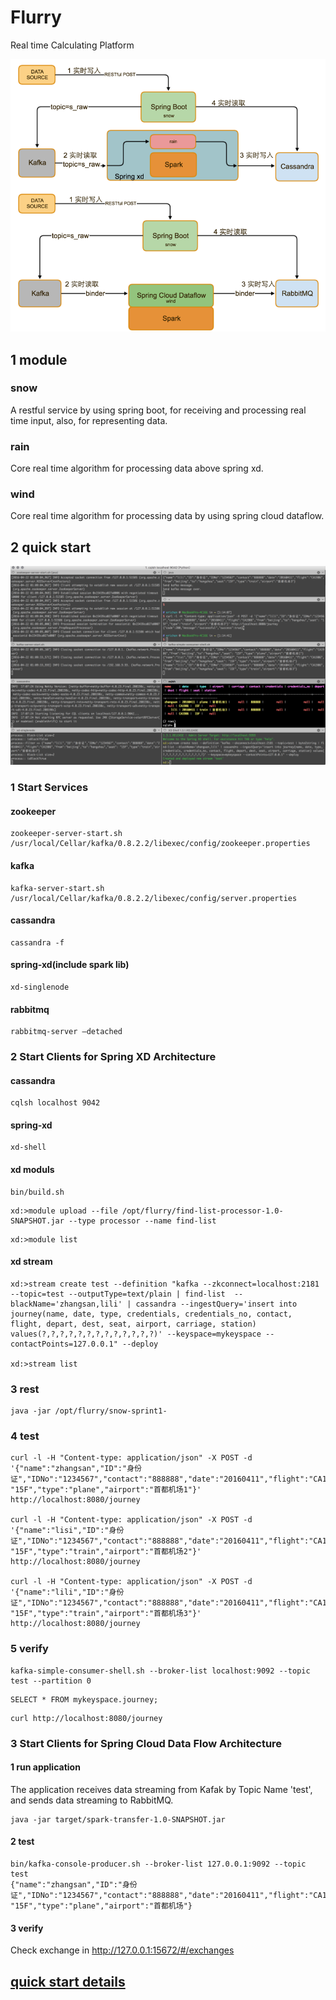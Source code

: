 # Flurry
Real time Calculating Platform

![](doc/flurry.png)

## 1 module
### snow
A restful service by using spring boot, for receiving and processing real time input, also, for representing data.

### rain
Core real time algorithm for processing data above spring xd.

### wind
Core real time algorithm for processing data by using spring cloud dataflow.

## 2 quick start
![](doc/demo.png)
### 1 Start Services
#### zookeeper
```
zookeeper-server-start.sh /usr/local/Cellar/kafka/0.8.2.2/libexec/config/zookeeper.properties
```
#### kafka
```
kafka-server-start.sh /usr/local/Cellar/kafka/0.8.2.2/libexec/config/server.properties
```
#### cassandra
```
cassandra -f
```
#### spring-xd(include spark lib)
```
xd-singlenode
```
#### rabbitmq
```
rabbitmq-server –detached
```

### 2 Start Clients for Spring XD Architecture
#### cassandra
```
cqlsh localhost 9042
```

#### spring-xd
```
xd-shell
```

#### xd moduls
```
bin/build.sh
```
```
xd:>module upload --file /opt/flurry/find-list-processor-1.0-SNAPSHOT.jar --type processor --name find-list
```

```
xd:>module list

```
#### xd stream
```
xd:>stream create test --definition "kafka --zkconnect=localhost:2181 --topic=test --outputType=text/plain | find-list  --blackName='zhangsan,lili' | cassandra --ingestQuery='insert into journey(name, date, type, credentials, credentials_no, contact, flight, depart, dest, seat, airport, carriage, station) values(?,?,?,?,?,?,?,?,?,?,?,?,?)' --keyspace=mykeyspace --contactPoints=127.0.0.1" --deploy

xd:>stream list
```
### 3 rest
```
java -jar /opt/flurry/snow-sprint1-
```

### 4 test
```
curl -l -H "Content-type: application/json" -X POST -d '{"name":"zhangsan","ID":"身份证","IDNo":"1234567","contact":"888888","date":"20160411","flight":"CA1986","from":"beijing","to":"hangzhou","seat": "15F","type":"plane","airport":"首都机场1"}' http://localhost:8080/journey

curl -l -H "Content-type: application/json" -X POST -d '{"name":"lisi","ID":"身份证","IDNo":"1234567","contact":"888888","date":"20160411","flight":"CA1986","from":"beijing","to":"hangzhou","seat": "15F","type":"train","airport":"首都机场2"}' http://localhost:8080/journey

curl -l -H "Content-type: application/json" -X POST -d '{"name":"lili","ID":"身份证","IDNo":"1234567","contact":"888888","date":"20160411","flight":"CA1986","from":"beijing","to":"hangzhou","seat": "15F","type":"train","airport":"首都机场3"}' http://localhost:8080/journey
```

### 5 verify

```
kafka-simple-consumer-shell.sh --broker-list localhost:9092 --topic test --partition 0
```

```
SELECT * FROM mykeyspace.journey;
```

```
curl http://localhost:8080/journey
```

### 3 Start Clients for Spring Cloud Data Flow Architecture
#### 1 run application
The application receives data streaming from Kafak by Topic Name 'test', and sends data streaming to RabbitMQ.
```
java -jar target/spark-transfer-1.0-SNAPSHOT.jar
```
#### 2 test
```
bin/kafka-console-producer.sh --broker-list 127.0.0.1:9092 --topic test
{"name":"zhangsan","ID":"身份证","IDNo":"1234567","contact":"888888","date":"20160411","flight":"CA1986","from":"beijing","to":"hangzhou","seat": "15F","type":"plane","airport":"首都机场"}
```
#### 3 verify
Check exchange in http://127.0.0.1:15672/#/exchanges  

## [quick start details](doc/demo.md)  

